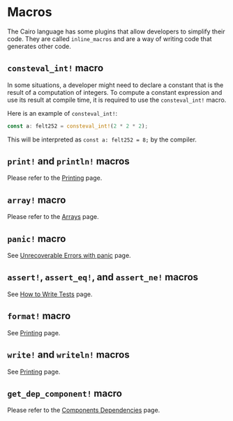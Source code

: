 # Macros

The Cairo language has some plugins that allow developers to simplify their code. They are called `inline_macros` and are a way of writing code that generates other code.

## `consteval_int!` macro

In some situations, a developer might need to declare a constant that is the result of a computation of integers. To compute a constant expression and use its result at compile time, it is required to use the `consteval_int!` macro.

Here is an example of `consteval_int!`:

```rust
const a: felt252 = consteval_int!(2 * 2 * 2);
```

This will be interpreted as `const a: felt252 = 8;` by the compiler.

## `print!` and `println!` macros

Please refer to the [Printing](./ch11-09-printing.md) page.

## `array!` macro

Please refer to the [Arrays](./ch03-01-arrays.md) page.

## `panic!` macro

See [Unrecoverable Errors with panic](./ch09-01-unrecoverable-errors-with-panic.md) page.

## `assert!`, `assert_eq!`, and `assert_ne!` macros

See [How to Write Tests](./ch10-01-how-to-write-tests.md) page.

## `format!` macro

See [Printing](./ch11-09-printing.md) page.

## `write!` and `writeln!` macros

See [Printing](./ch11-09-printing.md) page.

## `get_dep_component!` macro

Please refer to the [Components Dependencies](./ch15-02-02-component-dependencies.md) page.

